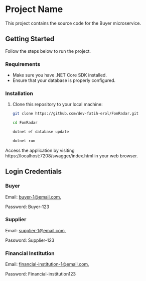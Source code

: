 # Project Name

This project contains the source code for the Buyer microservice.

## Getting Started

Follow the steps below to run the project.

### Requirements

- Make sure you have .NET Core SDK installed.
- Ensure that your database is properly configured.

### Installation

1. Clone this repository to your local machine:

   ```sh
   git clone https://github.com/dev-fatih-erol/FonRadar.git

   cd FonRadar

   dotnet ef database update

   dotnet run

Access the application by visiting https://localhost:7208/swagger/index.html in your web browser.


## Login Credentials

### Buyer
Email: buyer-1@email.com,

Password: Buyer-123

### Supplier
Email: supplier-1@email.com,

Password: Supplier-123

### Financial Institution
Email: financial-institution-1@email.com,

Password: Financial-institution123





